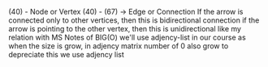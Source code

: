(40) - Node or Vertex
(40) - (67) -> Edge or Connection
If the arrow is connected only to other vertices, then this is bidirectional connection
if the arrow is pointing to the other vertex, then this is unidirectional like my relation with MS
Notes of BIG(O)
we'll use adjency-list in our course as when the size is grow, in adjency matrix number of 0 also grow
to depreciate this we use adjency list

